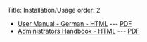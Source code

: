 Title: Installation/Usage
order: 2

* [User Manual - German - HTML](../../user-manual-de/index.html) --- [PDF](../../ecs-user-manual-de.pdf)
* [Administrators Handbook - HTML](../../admin-manual/index.html) --- [PDF](../../ecs-admin-manual.pdf)

